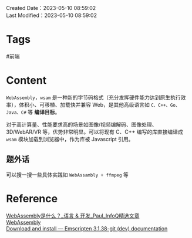 Created Date：2023-05-10 08:59:02  
Last Modified：2023-05-10 08:59:02

# Tags

#前端

# Content

`WebAssembly`，`wsam` 是一种新的字节码格式（充分发挥硬件能力达到原生执行效率），体积小、可移植、加载快并兼容 Web，是其他高级语言如 `C、C++、Go、Java、C#` 等 **编译目标**。

对于高计算量、性能要求高的场景如图像/视频编解码、图像处理、3D/WebAR/VR 等，优势非常明显。可以将现有 C、C++ 编写的库直接编译成 `wsam` 模块加载到浏览器中，作为库被 Javascript 引用。

## 题外话

可以搜一搜一些具体实践如 `WebAssambly + ffmpeg` 等

# Reference

[WebAssembly是什么？_语言 & 开发_Paul_InfoQ精选文章](https://www.infoq.cn/article/y49bijzt5jd6cj1jy_id)  
[WebAssembly](https://webassembly.org/)  
[Download and install — Emscripten 3.1.38-git (dev) documentation](https://emscripten.org/docs/getting_started/downloads.html#download-and-install)
